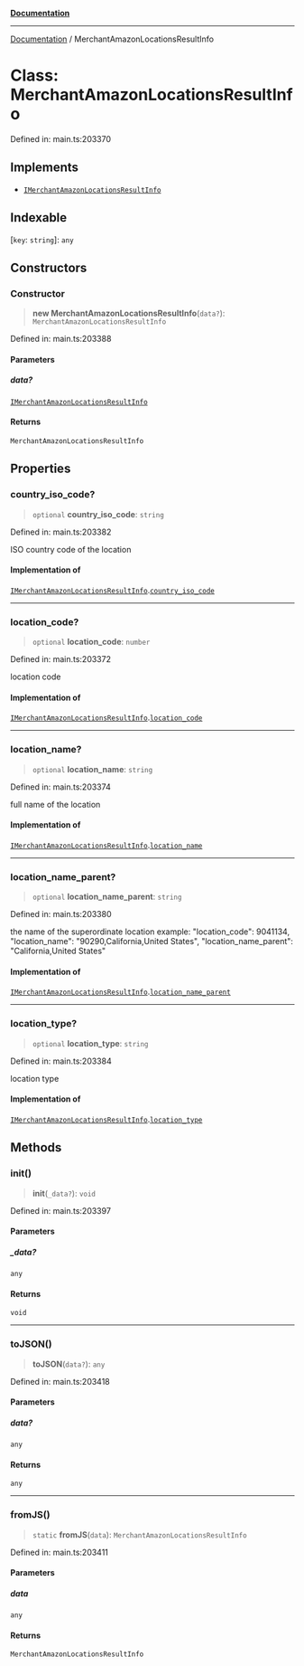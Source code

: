 [**Documentation**](../README.md)

***

[Documentation](../README.md) / MerchantAmazonLocationsResultInfo

# Class: MerchantAmazonLocationsResultInfo

Defined in: main.ts:203370

## Implements

- [`IMerchantAmazonLocationsResultInfo`](../interfaces/IMerchantAmazonLocationsResultInfo.md)

## Indexable

\[`key`: `string`\]: `any`

## Constructors

### Constructor

> **new MerchantAmazonLocationsResultInfo**(`data?`): `MerchantAmazonLocationsResultInfo`

Defined in: main.ts:203388

#### Parameters

##### data?

[`IMerchantAmazonLocationsResultInfo`](../interfaces/IMerchantAmazonLocationsResultInfo.md)

#### Returns

`MerchantAmazonLocationsResultInfo`

## Properties

### country\_iso\_code?

> `optional` **country\_iso\_code**: `string`

Defined in: main.ts:203382

ISO country code of the location

#### Implementation of

[`IMerchantAmazonLocationsResultInfo`](../interfaces/IMerchantAmazonLocationsResultInfo.md).[`country_iso_code`](../interfaces/IMerchantAmazonLocationsResultInfo.md#country_iso_code)

***

### location\_code?

> `optional` **location\_code**: `number`

Defined in: main.ts:203372

location code

#### Implementation of

[`IMerchantAmazonLocationsResultInfo`](../interfaces/IMerchantAmazonLocationsResultInfo.md).[`location_code`](../interfaces/IMerchantAmazonLocationsResultInfo.md#location_code)

***

### location\_name?

> `optional` **location\_name**: `string`

Defined in: main.ts:203374

full name of the location

#### Implementation of

[`IMerchantAmazonLocationsResultInfo`](../interfaces/IMerchantAmazonLocationsResultInfo.md).[`location_name`](../interfaces/IMerchantAmazonLocationsResultInfo.md#location_name)

***

### location\_name\_parent?

> `optional` **location\_name\_parent**: `string`

Defined in: main.ts:203380

the name of the superordinate location
example:
"location_code": 9041134,
"location_name": "90290,California,United States",
"location_name_parent": "California,United States"

#### Implementation of

[`IMerchantAmazonLocationsResultInfo`](../interfaces/IMerchantAmazonLocationsResultInfo.md).[`location_name_parent`](../interfaces/IMerchantAmazonLocationsResultInfo.md#location_name_parent)

***

### location\_type?

> `optional` **location\_type**: `string`

Defined in: main.ts:203384

location type

#### Implementation of

[`IMerchantAmazonLocationsResultInfo`](../interfaces/IMerchantAmazonLocationsResultInfo.md).[`location_type`](../interfaces/IMerchantAmazonLocationsResultInfo.md#location_type)

## Methods

### init()

> **init**(`_data?`): `void`

Defined in: main.ts:203397

#### Parameters

##### \_data?

`any`

#### Returns

`void`

***

### toJSON()

> **toJSON**(`data?`): `any`

Defined in: main.ts:203418

#### Parameters

##### data?

`any`

#### Returns

`any`

***

### fromJS()

> `static` **fromJS**(`data`): `MerchantAmazonLocationsResultInfo`

Defined in: main.ts:203411

#### Parameters

##### data

`any`

#### Returns

`MerchantAmazonLocationsResultInfo`
